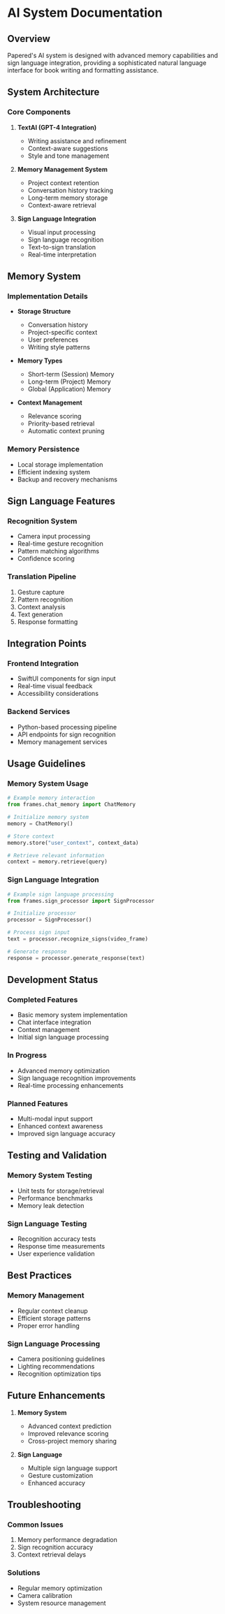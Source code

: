# AI System Documentation

## Overview
Papered's AI system is designed with advanced memory capabilities and sign language integration, providing a sophisticated natural language interface for book writing and formatting assistance.

## System Architecture

### Core Components
1. **TextAI (GPT-4 Integration)**
   - Writing assistance and refinement
   - Context-aware suggestions
   - Style and tone management

2. **Memory Management System**
   - Project context retention
   - Conversation history tracking
   - Long-term memory storage
   - Context-aware retrieval

3. **Sign Language Integration**
   - Visual input processing
   - Sign language recognition
   - Text-to-sign translation
   - Real-time interpretation

## Memory System

### Implementation Details
- **Storage Structure**
  - Conversation history
  - Project-specific context
  - User preferences
  - Writing style patterns

- **Memory Types**
  - Short-term (Session) Memory
  - Long-term (Project) Memory
  - Global (Application) Memory

- **Context Management**
  - Relevance scoring
  - Priority-based retrieval
  - Automatic context pruning

### Memory Persistence
- Local storage implementation
- Efficient indexing system
- Backup and recovery mechanisms

## Sign Language Features

### Recognition System
- Camera input processing
- Real-time gesture recognition
- Pattern matching algorithms
- Confidence scoring

### Translation Pipeline
1. Gesture capture
2. Pattern recognition
3. Context analysis
4. Text generation
5. Response formatting

## Integration Points

### Frontend Integration
- SwiftUI components for sign input
- Real-time visual feedback
- Accessibility considerations

### Backend Services
- Python-based processing pipeline
- API endpoints for sign recognition
- Memory management services

## Usage Guidelines

### Memory System Usage
```python
# Example memory interaction
from frames.chat_memory import ChatMemory

# Initialize memory system
memory = ChatMemory()

# Store context
memory.store("user_context", context_data)

# Retrieve relevant information
context = memory.retrieve(query)
```

### Sign Language Integration
```python
# Example sign language processing
from frames.sign_processor import SignProcessor

# Initialize processor
processor = SignProcessor()

# Process sign input
text = processor.recognize_signs(video_frame)

# Generate response
response = processor.generate_response(text)
```

## Development Status

### Completed Features
- Basic memory system implementation
- Chat interface integration
- Context management
- Initial sign language processing

### In Progress
- Advanced memory optimization
- Sign language recognition improvements
- Real-time processing enhancements

### Planned Features
- Multi-modal input support
- Enhanced context awareness
- Improved sign language accuracy

## Testing and Validation

### Memory System Testing
- Unit tests for storage/retrieval
- Performance benchmarks
- Memory leak detection

### Sign Language Testing
- Recognition accuracy tests
- Response time measurements
- User experience validation

## Best Practices

### Memory Management
- Regular context cleanup
- Efficient storage patterns
- Proper error handling

### Sign Language Processing
- Camera positioning guidelines
- Lighting recommendations
- Recognition optimization tips

## Future Enhancements

1. **Memory System**
   - Advanced context prediction
   - Improved relevance scoring
   - Cross-project memory sharing

2. **Sign Language**
   - Multiple sign language support
   - Gesture customization
   - Enhanced accuracy

## Troubleshooting

### Common Issues
1. Memory performance degradation
2. Sign recognition accuracy
3. Context retrieval delays

### Solutions
- Regular memory optimization
- Camera calibration
- System resource management